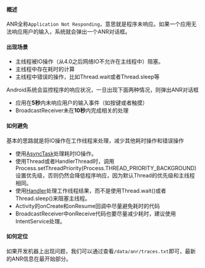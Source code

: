 #### 概述

ANR全称`Application Not Responding`，意思就是程序未响应。如果一个应用无法响应用户的输入，系统就会弹出一个ANR对话框。

#### 出现场景

- 主线程被IO操作（从4.0之后网络IO不允许在主线程中）阻塞。
- 主线程中存在耗时的计算
- 主线程中错误的操作，比如Thread.wait或者Thread.sleep等

Android系统会监控程序的响应状况，一旦出现下面两种情况，则弹出ANR对话框

- 应用在**5秒**内未响应用户的输入事件（如按键或者触摸）
- BroadcastReceiver未在**10秒**内完成相关的处理

#### 如何避免

基本的思路就是将IO操作在工作线程来处理，减少其他耗时操作和错误操作

- 使用[AsyncTask](http://droidyue.com/blog/2014/11/08/bad-smell-of-asynctask-in-android/)处理耗时IO操作。
- 使用Thread或者HandlerThread时，调用Process.setThreadPriority(Process.THREAD_PRIORITY_BACKGROUND)设置优先级，否则仍然会降低程序响应，因为默认Thread的优先级和主线程相同。
- 使用[Handler](http://droidyue.com/blog/2014/12/28/in-android-handler-classes-should-be-static-or-leaks-might-occur/)处理工作线程结果，而不是使用Thread.wait()或者Thread.sleep()来阻塞主线程。
- Activity的onCreate和onResume回调中尽量避免耗时的代码
- BroadcastReceiver中onReceive代码也要尽量减少耗时，建议使用IntentService处理。

#### 如何定位

如果开发机器上出现问题，我们可以通过查看`/data/anr/traces.txt`即可，最新的ANR信息在最开始部分。